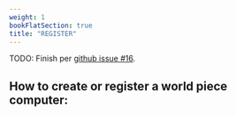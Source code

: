 ```yaml
---
weight: 1
bookFlatSection: true
title: "REGISTER"
---
```


TODO: Finish per [github issue #16](https://github.com/wp-computer/registry/issues/16).

## **How to create or register a world piece computer:**

